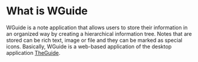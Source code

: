 # What is WGuide

WGuide is a note application that allows users to store their information in an organized way by creating a hierarchical information tree. Notes that are stored can be rich text, image or file and they can be marked as special icons.  Basically, WGuide is a web-based application of the desktop application [TheGuide](http://theguide.sourceforge.net/). 
